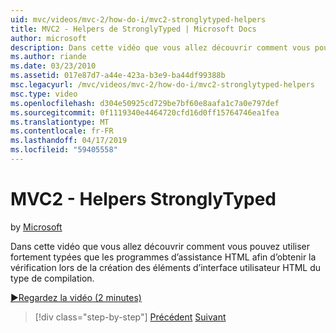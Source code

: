 ```yaml
---
uid: mvc/videos/mvc-2/how-do-i/mvc2-stronglytyped-helpers
title: MVC2 - Helpers de StronglyTyped | Microsoft Docs
author: microsoft
description: Dans cette vidéo que vous allez découvrir comment vous pouvez utiliser fortement typées que les programmes d’assistance HTML afin d’obtenir la vérification lors de la création des éléments d’interface utilisateur HTML du type de compilation.
ms.author: riande
ms.date: 03/23/2010
ms.assetid: 017e87d7-a44e-423a-b3e9-ba44df99388b
msc.legacyurl: /mvc/videos/mvc-2/how-do-i/mvc2-stronglytyped-helpers
msc.type: video
ms.openlocfilehash: d304e50925cd729be7bf60e8aafa1c7a0e797def
ms.sourcegitcommit: 0f1119340e4464720cfd16d0ff15764746ea1fea
ms.translationtype: MT
ms.contentlocale: fr-FR
ms.lasthandoff: 04/17/2019
ms.locfileid: "59405558"
---
```

# <a name="mvc2---stronglytyped-helpers"></a>MVC2 - Helpers StronglyTyped

by [Microsoft](https://github.com/microsoft)

Dans cette vidéo que vous allez découvrir comment vous pouvez utiliser fortement typées que les programmes d’assistance HTML afin d’obtenir la vérification lors de la création des éléments d’interface utilisateur HTML du type de compilation.

[&#9654;Regardez la vidéo (2 minutes)](https://channel9.msdn.com/Blogs/ASP-NET-Site-Videos/mvc2-stronglytyped-helpers)

> [!div class="step-by-step"]
> [Précédent](mvc2-html-encoding.md)
> [Suivant](mvc2-model-validation.md)
